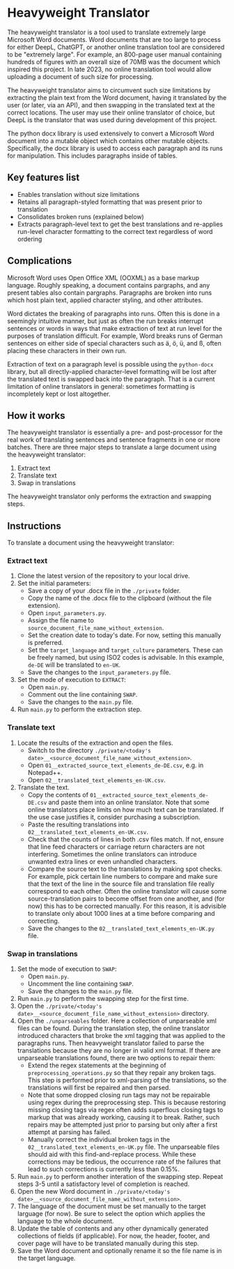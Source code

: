# Heavyweight Translator

The heavyweight translator is a tool used to translate extremely large Microsoft Word documents. Word documents that are too large to process for either DeepL, ChatGPT, or another online translation tool are considered to be "extremely large". For example, an 800-page user manual containing hundreds of figures with an overall size of 70MB was the document which inspired this project. In late 2023, no online translation tool would allow uploading a document of such size for processing.

The heavyweight translator aims to circumvent such size limitations by extracting the plain text from the Word document, having it translated by the user (or later, via an API), and then swapping in the translated text at the correct locations. The user may use their online translator of choice, but DeepL is the translator that was used during development of this project.

The python docx library is used extensively to convert a Microsoft Word document into a mutable object which contains other mutable objects. Specifically, the docx library is used to access each paragraph and its runs for manipulation. This includes paragraphs inside of tables.


## Key features list
 - Enables translation without size limitations
 - Retains all paragraph-styled formatting that was present prior to translation
 - Consolidates broken runs (explained below)
 - Extracts paragraph-level text to get the best translations and re-applies run-level character formatting to the correct text regardless of word ordering


## Complications

Microsoft Word uses Open Office XML (OOXML) as a base markup language. Roughly speaking, a document contains pargraphs, and any present tables also contain pargraphs. Paragraphs are broken into runs which host plain text, applied character styling, and other attributes.

Word dictates the breaking of paragraphs into runs. Often this is done in a seemingly intuitive manner, but just as often the run breaks interrupt sentences or words in ways that make extraction of text at run level for the purposes of translation difficult. For example, Word breaks runs of German sentences on either side of special characters such as ä, ö, ü, and ß, often placing these characters in their own run. 

Extraction of text on a paragraph level is possible using the `python-docx` library, but all directly-applied character-level formatting will be lost after the translated text is swapped back into the paragraph. That is a current limitation of online translators in general: sometimes formatting is incompletely kept or lost altogether.

## How it works

The heavyweight translator is essentially a pre- and post-processor for the real work of translating sentences and sentence fragments in one or more batches. There are three major steps to translate a large document using the heavyweight translator:
1. Extract text
2. Translate text
3. Swap in translations

The heavyweight translator only performs the extraction and swapping steps. 

## Instructions

To translate a document using the heavyweight translator:
### Extract text
1. Clone the latest version of the repository to your local drive.
2. Set the initial parameters:
    * Save a copy of your .docx file in the `./private` folder.
    * Copy the name of the .docx file to the clipboard (without the file extension).
    * Open `input_parameters.py`.
    * Assign the file name to `source_document_file_name_without_extension`.
    * Set the creation date to today's date. For now, setting this manually is preferred.
    * Set the `target_language` and `target_culture` parameters. These can be freely named, but using ISO2 codes is advisable. In this example, `de-DE` will be translated to `en-UK`.
    * Save the changes to the `input_parameters.py` file.
3. Set the mode of execution to `EXTRACT`:
    * Open `main.py`.
    * Comment out the line containing `SWAP`.
    * Save the changes to the `main.py` file.
4. Run `main.py` to perform the extraction step.

### Translate text
1. Locate the results of the extraction and open the files.
    * Switch to the directory `./private/<today's date>__<source_document_file_name_without_extension>`.
    * Open `01__extracted_source_text_elements_de-DE.csv`, e.g. in Notepad++.
    * Open `02__translated_text_elements_en-UK.csv`.
2. Translate the text.
    * Copy the contents of `01__extracted_source_text_elements_de-DE.csv` and paste them into an online translator. Note that some online translators place limits on how much text can be translated. If the use case justifies it, consider purchasing a subscription.
    * Paste the resulting translations into `02__translated_text_elements_en-UK.csv`.
    * Check that the counts of lines in both .csv files match. If not, ensure that line feed characters or carriage return characters are not interfering. Sometimes the online translators can introduce unwanted extra lines or even unhandled characters.
    * Compare the source text to the translations by making spot checks. For example, pick certain line numbers to compare and make sure that the text of the line in the source file and translation file really correspond to each other. Often the online translator will cause some source-translation pairs to become offset from one another, and (for now) this has to be corrected manually. For this reason, it is advisible to translate only about 1000 lines at a time before comparing and correcting.
    * Save the changes to the `02__translated_text_elements_en-UK.py` file.

### Swap in translations
1. Set the mode of execution to `SWAP`:
    * Open `main.py`.
    * Uncomment the line containing `SWAP`.
    * Save the changes to the `main.py` file.
2. Run `main.py` to perform the swapping step for the first time.
3. Open the `./private/<today's date>__<source_document_file_name_without_extension>` directory.
4. Open the `./unparseables` folder. Here a collection of unparseable xml files can be found. During the translation step, the online translator introduced characters that broke the xml tagging that was applied to the paragraphs runs. Then heavyweight translator failed to parse the translations because they are no longer in valid xml format. If there are unparseable translations found, there are two options to repair them:
    * Extend the regex statements at the beginning of `preprocessing_operations.py` so that they repair any broken tags. This step is performed prior to xml-parsing of the translations, so the translations will first be repaired and then parsed.
    * Note that some dropped closing run tags may not be repairable using regex during the preprocessing step. This is because restoring missing closing tags via regex often adds superflous closing tags to markup that was already working, causing it to break. Rather, such repairs may be attempted just prior to parsing but only after a first attempt at parsing has failed.
    * Manually correct the individual broken tags in the `02__translated_text_elements_en-UK.py` file. The unparseable files should aid with this find-and-replace process. While these corrections may be tedious, the occurrence rate of the failures that lead to such corrections is currently less than 0.15%.
5. Run `main.py` to perform another interation of the swapping step. Repeat steps 3-5 until a satisfactory level of completion is reached.
6. Open the new Word document in `./private/<today's date>__<source_document_file_name_without_extension>`.
7. The language of the document must be set manually to the target larguage (for now). Be sure to select the option which applies the language to the whole document.
8. Update the table of contents and any other dynamically generated collections of fields (if applicable). For now, the header, footer, and cover page will have to be translated manually during this step.
9. Save the Word document and optionally rename it so the file name is in the target language.